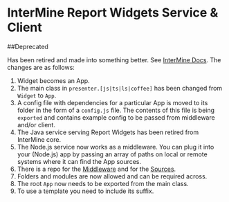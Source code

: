 # InterMine Report Widgets Service & Client
##Deprecated

Has been retired and made into something better. See [InterMine Docs](https://intermine.readthedocs.org/en/1.2.3/embedding/apps-a/). The changes are as follows:

1. Widget becomes an App.
1. The main class in `presenter.[js|ts|ls|coffee]` has been changed from `Widget` to `App`.
1. A config file with dependencies for a particular App is moved to its folder in the form of a `config.js` file. The contents of this file is being `exported` and contains example config to be passed from middleware and/or client.
1. The Java service serving Report Widgets has been retired from InterMine core.
1. The Node.js service now works as a middleware. You can plug it into your (Node.js) app by passing an array of paths on local or remote systems where it can find the App sources.
1. There is a repo for the [Middleware](https://github.com/intermine/apps-a-middleware) and for the [Sources](https://github.com/intermine/intermine-apps-a).
1. Folders and modules are now allowed and can be required across.
1. The root `App` now needs to be exported from the main class.
1. To use a template you need to include its suffix.
